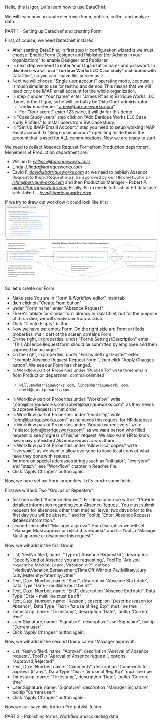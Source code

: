 Hello, this is Igor,
Let's learn how to use DataChief.

We will learn how to craate electronic Form, publish, collect and analyze data.

PART 1 - Setting up Datachief and creating Form

First, of course, we need DataChief installed.

-   After starting DataChief, in first step in configuration wizard is we must choose "Enable Form Designer and Publisher (for Admins in your organization)" to enable Designer and Publisher
-   In next step we need to enter Your Organization name and password. In this demo we will use "Barrique Works LLC Case study" distributed with DataChief, so you can leaave this screen as is.
-   Next we will choose "Single user account" operating mode, becouse it is much simpler to use for testing and demos. This means that we will need only one IMAP email account for the whole organization.
-   In step 4 under "Your Name" enter "James R" as in Barrique Works LLC James is the IT guy, so he will porbably be DAta Cheif administrator
    -   Under email enter "james@barriqueworks.com"
    -   For "Your secret" enter 123 twice, it will do for this demo.
-   In "Case Study users" step click on "Add Barrique Works LLC Case study Profiles" to install users from BW Case study.
-   In "Set Up IMAP(Email) Account." step you need to setup working IMAP email account. In  "Single user account" operating mode this is the account that is used for ALL communcations.
Now we are ready to start.
 
We need to collect Absence Request Formsfrom Production department. Memebers of Production department are:
-   William D, [*william@barriqueworks.com*](mailto:william@barriqueworks.com)
-   Linda J, [*linda@barriqueworks.com*](mailto:linda@barriqueworks.com)
-   David F, [*david@barriqueworks.com*](mailto:david@barriqueworks.com)
so we need to publish Absence Request to them.
Request must be approved by our HR chief John L - [*john@barriqueworks.com*](mailto:john@barriqueworks.com) and then Production Manager - Robert P.  [*robert@barriqueworks.com*](mailto:robert@barriqueworks.com)
Finally, Form needs to finish in HR database with John L - [*john@barriqueworks.com*](mailto:john@barriqueworks.com)

If we try to draw our workflow it could look like this:
![DataChief simple workflow](/AbsenceRequestWorkflow.png)

So, let's create our Form:
-   Make sure You are in "Form & Workflow editor" main tab
-   then click on "Create From button"
-   under "Form name" enter "Absence Request"
-   There's tablate for similiar form already in DataChief, but for the purpose of this video, we will create one from scratch.
-   Click "Create Empty" button
-   Now we have our empty Form. On the right side are Form or fileds properties, main part of the screen contains Form.
-   On the right, in properties, under "Forms Settings/Description" enter "This Absence Request form should be submitted by employee and then approved by manager."
-   On the right, in properties, under "Forms Settings/Footer" enter "Example Absence Request Request Form.", then click "Apply Changes button". We see our Form has changed.
-   In Workflow part of Properties under "Publish To" write three emails from Production departmen, comma delimited
    -     william@barriqueworks.com, linda@barriqueworks.com, david@barriqueworks.com
-   In Workflow part of Properties under "Workflow" write "john@barriqueworks.com,robert@barriqueworks.com", as they needs to approve Request in that order
-   In Workflow part of Properties under "Final step" write "john@barriqueworks.com", as he needs this request for HR database
-   In Workflow part of Properties under "Broadcast recievers" write "initiator, john@barriqueworks.com", as we want person who filled request to see progress of his/her request. We also want HR to know how many unfinished Absence request are outhere.
-   In Workflow part of Properties under "Allow local copies" write "everyone", as we want to allow everyone to have local copy of what have they done with request.
-   for more on special addresses strings such as  "inititator", "everyone" and "stepN", see "Workflow" chapter in Readme file.
-   Click "Apply Changes" button again. 

Now, we have set our Form properties. Let's create some fields.

First we will add Two "Groups or Repeaters":
-   first one called "Absence Request". For description we will set "Provide detailed information regarding your Absence Request. You must submit requests for absences, other than mediacl leave, two days prior to the first day you will be absent. " and for Tooltip "Enter Absence Request detailed infromation."
-   second one called "Manager approval". For description we will set "Manager Must approve or reject this request." and for Tooltip "Manager Must approve or disaprove this request."

Now, we will add in the first Group:
-   List, Yes/No fileld, name: "Type of Absence Requested", description "Specify kind of Absence you are requesting.", ToolTip "Are you requesting Medical Leave, Vacation or?", options "Medical;Vacation;Bereavement;Time Off Without Pay;Military;Jury Duty;Maternity/Paternity;Other"
-   Text, Date, Number, name: "Start", description "Absence Start date", Data Type "Date - multiline must be off"
-   Text, Date, Number, name: "End", description "Absence End date", Data Type "Date - multiline must be off"
-   Text, Date, Number, name: "Reason", description "Describe reason for Absence", Data Type "Text - for use of Reg Exp", multiline true
-   Timestamp, name: "Timestamp", description "Date", tooltip "Current time"
-   User Signature, name: "Signature", description "User Signature", tooltip "Current user"
-   Click "Apply Changes" button again. 

Now, we will add in the secund Group called "Manager approval":
-   List, Yes/No fileld, name: "Aproval", description "Aproval of Absence request.", ToolTip "Aproval of Absence request.", options "Approved;Rejected"
-   Text, Date, Number, name: "Comments", description "Comments for approval (if any)", Data Type "Text - for use of Reg Exp", multiline true
-   Timestamp, name: "Timestamp", description "Date", tooltip "Current time"
-   User Signature, name: "Signature", description "Manager Signature", tooltip "Current user"
-   Click "Apply Changes" button again. 

Now we can save this form to Pre-publish folder.


PART 2 - Publishing forms, Workflow and collecting data



